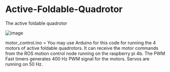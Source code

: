 # Active-Foldable-Quadrotor
The active foldable quadrotor

![image](https://user-images.githubusercontent.com/70571986/212499896-54cb0d8b-625f-4980-beb1-62b1e0a3221d.png)


motor_control.ino = You may use Arduino for this code for running the 4 motors of active foldable quadrotors. It can receive the motor commands from the ROS 
motion control node running on the raspberry pi 4b. The PWM Fast timers generates 400 Hz PWM signal for the motors. Servos are running on 50 Hz.
